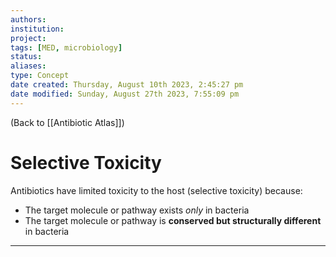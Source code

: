 ```yaml
---
authors: 
institution: 
project: 
tags: [MED, microbiology]
status: 
aliases: 
type: Concept
date created: Thursday, August 10th 2023, 2:45:27 pm
date modified: Sunday, August 27th 2023, 7:55:09 pm
---
```


(Back to [[Antibiotic Atlas]])

# Selective Toxicity

Antibiotics have limited toxicity to the host (selective toxicity) because:
- The target molecule or pathway exists _only_ in bacteria
- The target molecule or pathway is **conserved but structurally different** in bacteria

---
